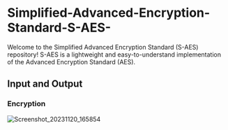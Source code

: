 # Simplified-Advanced-Encryption-Standard-S-AES-
Welcome to the Simplified Advanced Encryption Standard (S-AES) repository! S-AES is a lightweight and easy-to-understand implementation of the Advanced Encryption Standard (AES).

## Input and Output
### Encryption
![Screenshot_20231120_165854](https://github.com/nayera540/Simplified-Advanced-Encryption-Standard-S-AES-/assets/69148381/c544cbdd-123a-41ed-8d7e-4657b443b881)

